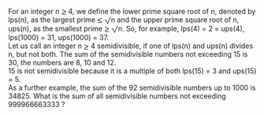   For an integer n <img src='images/symbol_ge.gif' width='10' height='12' alt='&ge;' border='0' style='vertical-align:middle;' /> 4, we define the lower prime square root of n, denoted by lps(n), as the largest prime <img src='images/symbol_le.gif' width='10' height='12' alt='&le;' border='0' style='vertical-align:middle;' /> <img src='images/symbol_radic.gif' width='14' height='16' alt='&radic;' border='0' style='vertical-align:middle;' />n and the upper prime square root of n, ups(n), as the smallest prime <img src='images/symbol_ge.gif' width='10' height='12' alt='&ge;' border='0' style='vertical-align:middle;' /> <img src='images/symbol_radic.gif' width='14' height='16' alt='&radic;' border='0' style='vertical-align:middle;' />n.  So, for example, lps(4) = 2 = ups(4), lps(1000) = 31, ups(1000) = 37.<br />  Let us call an integer n <img src='images/symbol_ge.gif' width='10' height='12' alt='&ge;' border='0' style='vertical-align:middle;' /> 4 semidivisible, if one of lps(n) and ups(n) divides n, but not both.    The sum of the semidivisible numbers not exceeding 15 is 30, the numbers are 8, 10 and 12.<br /> 15 is not semidivisible because it is a multiple of both lps(15) = 3 and ups(15) = 5.<br />  As a further example, the sum of the 92 semidivisible numbers up to 1000 is 34825.    What is the sum of all semidivisible numbers not exceeding 999966663333 ?  